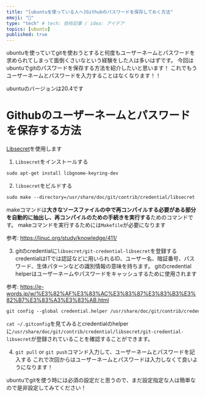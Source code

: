 ```yaml
---
title: "[ubuntuを使っている人へ]Githubのパスワードを保存しておく方法"
emoji: "🐙"
type: "tech" # tech: 技術記事 / idea: アイデア
topics: [ubuntu]
published: true
---
```


ubuntuを使っていてgitを使おうとすると何度もユーザーネームとパスワードを求められてしまって面倒くさいなという経験をした人は多いはずです。
今回はubuntuでgitのパスワードを保存する方法を紹介したいと思います！
これでもうユーザーネームとパスワードを入力することはなくなります！！

ubuntuのバージョンは20.4です

# Githubのユーザーネームとパスワードを保存する方法
[Libsecret](https://wiki.gnome.org/Projects/Libsecret)を使用します

1. `Libsecret`をインストールする
```markdown
sudo apt-get install libgnome-keyring-dev
```
2. `libsecret`をビルドする
````markdown
sudo make --directory=/usr/share/doc/git/contrib/credential/libsecret
````
makeコマンドは**大きなソースファイルの中で再コンパイルする必要がある部分を自動的に抽出し、再コンパイルのための手続きを実行する**ためのコマンドです。
makeコマンドを実行するためには`Makefile`が必要になります

参考: 
https://linuc.org/study/knowledge/411/

3. gitのcredentialに`libsecret/git-credential-libsecret`を登録する
credentialはITでは認証などに用いられるID、ユーザー名、暗証番号、パスワード、生体パターンなどの識別情報の意味を持ちます。
gitのcredential helperはユーザーネームやパスワードをキャッシュするために使用されます

参考: 
https://e-words.jp/w/%E3%82%AF%E3%83%AC%E3%83%87%E3%83%B3%E3%82%B7%E3%83%A3%E3%83%AB.html
````markdown
git config --global credential.helper /usr/share/doc/git/contrib/credential/libsecret/git-credential-libsecret
````
`cat ~/.gitconfig`を見てみるとcredentialのhelperに`/usr/share/doc/git/contrib/credential/libsecret/git-credential-libsecret`が登録されていることを確認することができます。

4. `git pull` or `git push`コマンド入力して、ユーザーネームとパスワードを記入する
これで次回からはユーザーネームとパスワードは入力しなくて良いようになります！

ubuntuでgitを使う時には必須の設定だと思うので、まだ設定指定な人は簡単なので是非設定してみてください！
